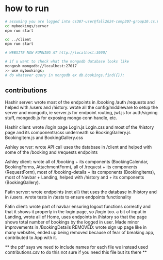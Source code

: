 # how to run
```bash
# assuming you are logged into cs307-user@fall2024-comp307-group10.cs.mcgill.ca
cd mybookings/server
npm run start

cd ../client
npm run start

# WEBSITE NOW RUNNING AT http://localhost:3000/

# if u want to check what the mongodb database looks like 
mongosh mongodb://localhost:27017
>> use mybookings;
# do whatever query in mongodb ex db.bookings.find({});
```

## contributions
Hashir server:
    wrote most of the endpoints in /booking /auth /requests and helped with /users and /history. wrote all the config/middleware to setup the server and mongodb, ie server.js for endpoint routing, jwt.js for auth/signing stuff, mongodb.js for exposing mongo conn handle, etc.

Hashir client: 
    wrote /login page Login.js Login.css and most of the /history page and its components/css underneath so BookingGallery.js BookingItem.js and BookingGallery.css

Ashley server:
     wrote API call uses the database in /client and helped with some of the /booking and /requests endpoints

Ashley client: 
    wrote all of /booking + its components (BookingCalendar, BookingForms, AttachmentForm), all of /request + its components (RequestForm), most of /booking-details + its components (BookingItems), most of Navbar + Landing, helped with /history and  + its components (BookingGallery). 

Fatin server:
     wrote endpoints (not all) that uses the database in /history and in /users. wrote tests in /tests to ensure endpoints functionality

Fatin client: 
    wrote part of navbar ensuring logout functions correctly and that it shows it properly in the login page, so /login too. a bit of input in Landing, wrote all of Home, uses endpoints in /history so that the page shows total number of bookings by the logged in user. Made minor improvements in /BookingDetails
    REMOVED: wrote sign up page like in many websites, ended up being removed because of fear of breaking app, contributed to App with it.

** the pdf says we need to include names for each file
we instead used contributions.csv to do this not sure 
if you need this file but its there **  